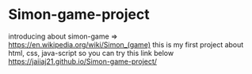 # Simon-game-project
introducing about simon-game => https://en.wikipedia.org/wiki/Simon_(game)
this is my first project about html, css, java-script
so you can try this link below
https://jaiiaj21.github.io/Simon-game-project/
